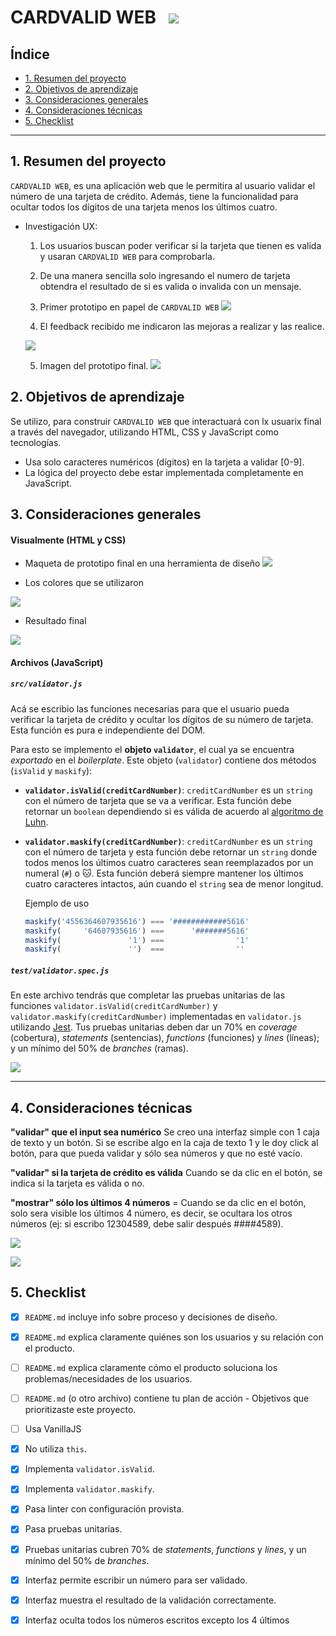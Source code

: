 # CARDVALID WEB &nbsp; ![](https://komarev.com/ghpvc/?username=alemapyapur&color=blueviolet)

## Índice

* [1. Resumen del proyecto](#1-resumen-del-proyecto)
* [2. Objetivos de aprendizaje](#2-objetivos-de-aprendizaje)
* [3. Consideraciones generales](#3-consideraciones-generales)
* [4. Consideraciones técnicas](#4-consideraciones-técnicas)
* [5. Checklist](#5-checklist)

***

## 1. Resumen del proyecto

`CARDVALID WEB`, es una aplicación web que le permitira al
usuario validar el número de una tarjeta de crédito. Además, tiene la
funcionalidad para ocultar todos los dígitos de una tarjeta menos
los últimos cuatro.

* Investigación UX:
  1. Los usuarios buscan poder verificar si la tarjeta que tienen es valida y usaran `CARDVALID WEB` para comprobarla.
  2. De una manera sencilla solo ingresando el numero de tarjeta obtendra el resultado de si es valida o invalida con un mensaje.
  3. Primer prototipo en papel de `CARDVALID WEB`
  ![](src/img/prototipo1.jpg)

  4. El feedback recibido me indicaron las mejoras a realizar y las realice.

  ![](src/img/prototipo2.jpg)

  5. Imagen del prototipo final.
  ![](src/img/cardvalid.png)


## 2. Objetivos de aprendizaje

Se utilizo, para construir `CARDVALID WEB` que interactuará
con lx usuarix final a través del navegador, utilizando HTML, CSS y JavaScript
como tecnologías.
* Usa solo caracteres numéricos (dígitos) en la tarjeta a validar [0-9].
* La lógica del proyecto debe estar implementada completamente en JavaScript.


## 3. Consideraciones generales
#### Visualmente (HTML y CSS)

* Maqueta de prototipo final en una herramienta de diseño
![](src/img/prototipo-imagen.png)

* Los colores que se utilizaron

![](src/img/colores.png)

* Resultado final

![](src/img/cardvalid.png)

#### Archivos (JavaScript)

##### `src/validator.js`

Acá se escribio las funciones necesarias para que el usuario pueda verificar la
tarjeta de crédito y ocultar los dígitos de su número de tarjeta.
Esta función es pura e independiente del DOM.

Para esto se implemento el **objeto `validator`**, el cual ya se encuentra
_exportado_ en el _boilerplate_. Este objeto (`validator`) contiene
dos métodos (`isValid` y `maskify`):

* **`validator.isValid(creditCardNumber)`**: `creditCardNumber` es un `string`
con el número de tarjeta que se va a verificar. Esta función debe retornar un
`boolean` dependiendo si es válida de acuerdo al [algoritmo de Luhn](https://es.wikipedia.org/wiki/Algoritmo_de_Luhn).

* **`validator.maskify(creditCardNumber)`**: `creditCardNumber` es un `string` con
el número de tarjeta y esta función debe retornar un `string` donde todos menos
los últimos cuatro caracteres sean reemplazados por un numeral (`#`) o 🐱.
Esta función deberá siempre mantener los últimos cuatro caracteres intactos, aún
cuando el `string` sea de menor longitud.

    Ejemplo de uso

    ```js
    maskify('4556364607935616') === '############5616'
    maskify(     '64607935616') ===      '#######5616'
    maskify(               '1') ===                '1'
    maskify(               '')  ===                ''
    ```

##### `test/validator.spec.js`

En este archivo tendrás que completar las pruebas unitarias de las funciones
`validator.isValid(creditCardNumber)` y `validator.maskify(creditCardNumber)`
implementadas en `validator.js` utilizando [Jest](https://jestjs.io/es-ES/).
Tus pruebas unitarias deben dar un 70% en _coverage_ (cobertura),
_statements_ (sentencias), _functions_ (funciones) y _lines_ (líneas); y un
mínimo del 50% de _branches_ (ramas).

![](src/img/passtestvalidator.png)



***
## 4. Consideraciones técnicas

**"validar" que el input sea numérico**
Se creo una interfaz simple con 1 caja de texto y un botón. Si se escribe algo en la caja de texto 1 y le doy click al botón, para que pueda validar y sólo sea números y que no esté vacío.

**"validar" si la tarjeta de crédito es válida**
Cuando se da clic en el botón, se indica si la tarjeta es válida o no.

**"mostrar" sólo los últimos 4 números**  =
Cuando se da clic en el botón, solo sera visible los últimos 4 número, es decir, se ocultara los otros números (ej: si escribo 12304589, debe salir después ####4589).

![](src/img/cardvalid-valida.png)

![](src/img/cardvalid-invalida.png)

## 5. Checklist

* [X] `README.md` incluye info sobre proceso y decisiones de diseño.
* [X] `README.md` explica claramente quiénes son los usuarios y su relación con
  el producto.
* [ ] `README.md` explica claramente cómo el producto soluciona los
  problemas/necesidades de los usuarios.
* [ ] `README.md` (o otro archivo) contiene tu plan de acción - Objetivos que prioritizaste este proyecto.
* [ ] Usa VanillaJS
* [X] No utiliza `this`.
* [X] Implementa `validator.isValid`.
* [X] Implementa `validator.maskify`.
* [X] Pasa linter con configuración provista.
* [X] Pasa pruebas unitarias.
* [X] Pruebas unitarias cubren 70% de _statements_, _functions_ y _lines_, y un
  mínimo del 50% de _branches_.
* [X] Interfaz permite escribir un número para ser validado.
* [X] Interfaz muestra el resultado de la validación correctamente.
* [X] Interfaz oculta todos los números escritos excepto los 4 últimos




